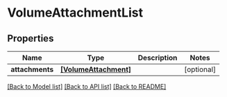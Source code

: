 # VolumeAttachmentList


## Properties
Name | Type | Description | Notes
------------ | ------------- | ------------- | -------------
**attachments** | [**[VolumeAttachment]**](VolumeAttachment.md) |  | [optional] 

[[Back to Model list]](../README.md#documentation-for-models) [[Back to API list]](../README.md#documentation-for-api-endpoints) [[Back to README]](../README.md)


